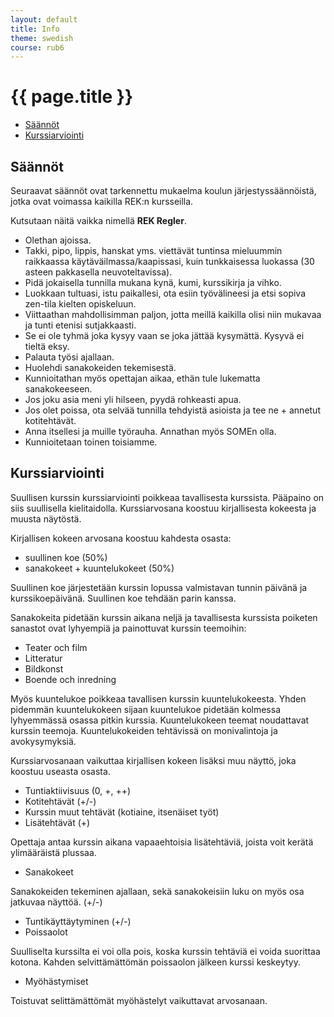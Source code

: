 ```yaml
---
layout: default
title: Info
theme: swedish
course: rub6
---
```


<div class="container">
<div class="header-row">
<div class="main-header">
<h1>{{ page.title }}</h1>
</div>
</div>
<div class="content-row">
<div class="sidebar">
<div class="page-sidebar affix">
<ul class="nav page-sidenav">
<li><a href="#saannot">Säännöt</a></li>
<li><a href="#kurssiarviointi">Kurssiarviointi</a></li>
</ul>
</div>
</div>
<div class="info-content">

<h2 id="saannot">Säännöt</h2>

Seuraavat säännöt ovat tarkennettu mukaelma koulun järjestyssäännöistä, jotka ovat voimassa kaikilla REK:n kursseilla. 

Kutsutaan näitä vaikka nimellä **REK Regler**.

* Olethan ajoissa.* Takki, pipo, lippis, hanskat yms. viettävät tuntinsa mieluummin raikkaassa  käytäväilmassa/kaapissasi, kuin tunkkaisessa luokassa (30 asteen pakkasella neuvoteltavissa).* Pidä jokaisella tunnilla mukana kynä, kumi, kurssikirja ja vihko.* Luokkaan tultuasi, istu paikallesi, ota esiin työvälineesi ja etsi sopiva zen-tila kielten opiskeluun. * Viittaathan mahdollisimman paljon, jotta meillä kaikilla olisi niin mukavaa ja tunti etenisi sutjakkaasti.* Se ei ole tyhmä joka kysyy vaan se joka jättää kysymättä. Kysyvä ei tieltä eksy.* Palauta työsi ajallaan.* Huolehdi sanakokeiden tekemisestä.* Kunnioitathan myös opettajan aikaa, ethän tule lukematta sanakokeeseen.* Jos joku asia meni yli hilseen, pyydä rohkeasti apua. * Jos olet poissa, ota selvää tunnilla tehdyistä asioista ja tee ne + annetut kotitehtävät.
* Anna itsellesi ja muille työrauha. Annathan myös SOMEn olla.* Kunnioitetaan toinen toisiamme.


<h2 id="kurssiarviointi">Kurssiarviointi</h2>

Suullisen kurssin kurssiarviointi poikkeaa tavallisesta kurssista. Pääpaino on siis suullisella kielitaidolla. Kurssiarvosana koostuu kirjallisesta kokeesta ja muusta näytöstä.Kirjallisen kokeen arvosana koostuu kahdesta osasta:* suullinen koe (50%)* sanakokeet + kuuntelukokeet (50%)Suullinen koe järjestetään kurssin lopussa valmistavan tunnin päivänä ja kurssikoepäivänä. Suullinen koe tehdään parin kanssa. Sanakokeita pidetään kurssin aikana neljä ja tavallisesta kurssista poiketen sanastot ovat lyhyempiä ja painottuvat kurssin teemoihin: 
* Teater och film* Litteratur* Bildkonst* Boende och inredning
Myös kuuntelukoe poikkeaa tavallisen kurssin kuuntelukokeesta. Yhden pidemmän kuuntelukokeen sijaan kuuntelukoe pidetään kolmessa lyhyemmässä osassa pitkin kurssia. Kuuntelukokeen teemat noudattavat kurssin teemoja. Kuuntelukokeiden tehtävissä on monivalintoja ja avokysymyksiä.
Kurssiarvosanaan vaikuttaa kirjallisen kokeen lisäksi muu näyttö, joka koostuu useasta osasta.
* Tuntiaktiivisuus (0, +, ++)* Kotitehtävät (+/-)* Kurssin muut tehtävät (kotiaine, itsenäiset työt)* Lisätehtävät (+)Opettaja antaa kurssin aikana vapaaehtoisia lisätehtäviä, joista voit kerätä ylimääräistä plussaa.
* SanakokeetSanakokeiden tekeminen ajallaan, sekä sanakokeisiin luku on myös osa jatkuvaa näyttöä. (+/-)* Tuntikäyttäytyminen (+/-)* Poissaolot Suulliselta kurssilta ei voi olla pois, koska kurssin tehtäviä ei voida suorittaa kotona. Kahden selvittämättömän poissaolon jälkeen kurssi keskeytyy.* Myöhästymiset
Toistuvat selittämättömät myöhästelyt vaikuttavat arvosanaan. 


</div>
</div>
</div>